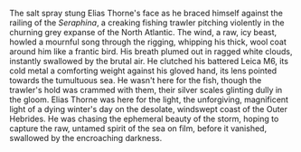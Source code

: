The salt spray stung Elias Thorne's face as he braced himself against the railing of the *Seraphina*, a creaking fishing trawler pitching violently in the churning grey expanse of the North Atlantic.  The wind, a raw, icy beast, howled a mournful song through the rigging, whipping his thick, wool coat around him like a frantic bird.  His breath plumed out in ragged white clouds, instantly swallowed by the brutal air.  He clutched his battered Leica M6, its cold metal a comforting weight against his gloved hand, its lens pointed towards the tumultuous sea.  He wasn't here for the fish, though the trawler's hold was crammed with them, their silver scales glinting dully in the gloom. Elias Thorne was here for the light, the unforgiving, magnificent light of a dying winter's day on the desolate, windswept coast of the Outer Hebrides.  He was chasing the ephemeral beauty of the storm, hoping to capture the raw, untamed spirit of the sea on film, before it vanished, swallowed by the encroaching darkness.
